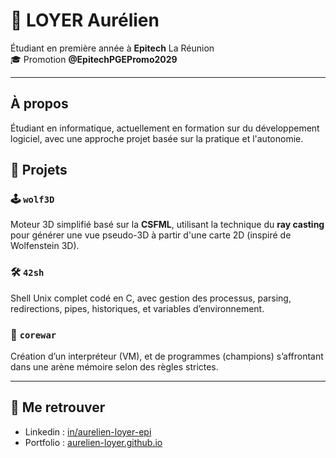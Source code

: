 # 👋 LOYER Aurélien

Étudiant en première année à **Epitech** La Réunion  
🎓 Promotion **@EpitechPGEPromo2029**

---

## À propos

Étudiant en informatique, actuellement en formation sur du développement logiciel, avec une approche projet basée sur la pratique et l'autonomie.

## 📁 Projets

### 🕹️ `wolf3D`  
Moteur 3D simplifié basé sur la **CSFML**, utilisant la technique du **ray casting** pour générer une vue pseudo-3D à partir d'une carte 2D (inspiré de Wolfenstein 3D).

### 🛠️ `42sh`  
Shell Unix complet codé en C, avec gestion des processus, parsing, redirections, pipes, historiques, et variables d’environnement.

### 🧠 `corewar`  
Création d’un interpréteur (VM), et de programmes (champions) s’affrontant dans une arène mémoire selon des règles strictes.

---

## 🔗 Me retrouver

- Linkedin : [in/aurelien-loyer-epi](https://www.linkedin.com/in/aurelien-loyer-epi/)
- Portfolio : [aurelien-loyer.github.io](https://aurelien-loyer.github.io)
